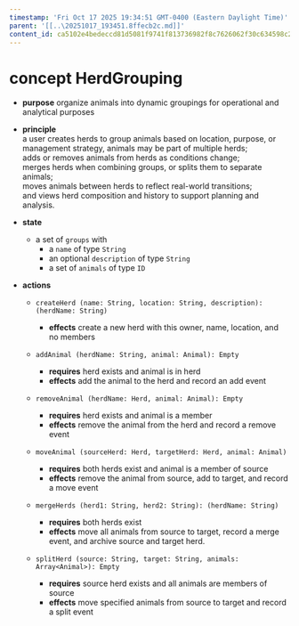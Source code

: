 ```yaml
---
timestamp: 'Fri Oct 17 2025 19:34:51 GMT-0400 (Eastern Daylight Time)'
parent: '[[..\20251017_193451.8ffecb2c.md]]'
content_id: ca5102e4bedeccd81d5081f9741f813736982f8c7626062f30c634598c281c12
---
```


# concept HerdGrouping

* **purpose** organize animals into dynamic groupings for operational and analytical purposes

* **principle**\
  a user creates herds to group animals based on location, purpose, or management strategy, animals may be part of multiple herds;\
  adds or removes animals from herds as conditions change;\
  merges herds when combining groups, or splits them to separate animals;\
  moves animals between herds to reflect real-world transitions;\
  and views herd composition and history to support planning and analysis.

* **state**
  * a set of `groups` with
    * a `name` of type `String`
    * an optional `description` of type `String`
    * a set of `animals` of type `ID`

* **actions**
  * `createHerd (name: String, location: String, description): (herdName: String)`
    * **effects** create a new herd with this owner, name, location, and no members

  * `addAnimal (herdName: String, animal: Animal): Empty`
    * **requires** herd exists and animal is in herd
    * **effects** add the animal to the herd and record an add event

  * `removeAnimal (herdName: Herd, animal: Animal): Empty`
    * **requires** herd exists and animal is a member
    * **effects** remove the animal from the herd and record a remove event

  * `moveAnimal (sourceHerd: Herd, targetHerd: Herd, animal: Animal)`
    * **requires** both herds exist and animal is a member of source
    * **effects** remove the animal from source, add to target, and record a move event

  * `mergeHerds (herd1: String, herd2: String): (herdName: String)`
    * **requires** both herds exist
    * **effects** move all animals from source to target, record a merge event, and archive source and target herd.

  * `splitHerd (source: String, target: String, animals: Array<Animal>): Empty`
    * **requires** source herd exists and all animals are members of source
    * **effects** move specified animals from source to target and record a split event
